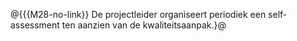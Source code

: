 @{{{M28-no-link}}
De projectleider organiseert periodiek een self-assessment ten aanzien van de kwaliteitsaanpak.}@
